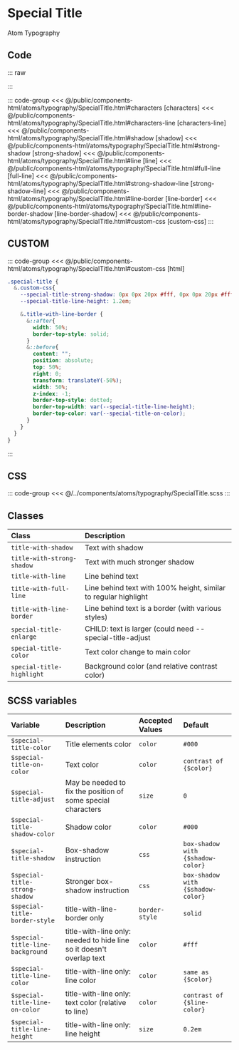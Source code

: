 # Special Title
<Badge type="tip">Atom</Badge> <Badge type="info">Typography</Badge>

## Code

::: raw
<div class="dev-section without-restrictions">
    <!--@include: ../../public/components-html/atoms/typography/SpecialTitle.html -->
</div>
:::

::: code-group
<<< @/public/components-html/atoms/typography/SpecialTitle.html#characters [characters]
<<< @/public/components-html/atoms/typography/SpecialTitle.html#characters-line [characters-line]
<<< @/public/components-html/atoms/typography/SpecialTitle.html#shadow [shadow]
<<< @/public/components-html/atoms/typography/SpecialTitle.html#strong-shadow [strong-shadow]
<<< @/public/components-html/atoms/typography/SpecialTitle.html#line [line]
<<< @/public/components-html/atoms/typography/SpecialTitle.html#full-line [full-line]
<<< @/public/components-html/atoms/typography/SpecialTitle.html#strong-shadow-line [strong-shadow-line]
<<< @/public/components-html/atoms/typography/SpecialTitle.html#line-border [line-border]
<<< @/public/components-html/atoms/typography/SpecialTitle.html#line-border-shadow [line-border-shadow]
<<< @/public/components-html/atoms/typography/SpecialTitle.html#custom-css [custom-css]
:::

## CUSTOM

::: code-group
<<< @/public/components-html/atoms/typography/SpecialTitle.html#custom-css [html]
``` css [css]
.special-title {
  &.custom-css{
    --special-title-strong-shadow: 0px 0px 20px #fff, 0px 0px 20px #fff, 0px 0px 20px #fff;
    --special-title-line-height: 1.2em;

    &.title-with-line-border {
      &::after{
        width: 50%;
        border-top-style: solid;
      }
      &::before{
        content: "";
        position: absolute;
        top: 50%;
        right: 0;
        transform: translateY(-50%);
        width: 50%;
        z-index: -1;
        border-top-style: dotted;
        border-top-width: var(--special-title-line-height);
        border-top-color: var(--special-title-on-color);
      }
    }
  }
}
```
:::


## CSS

::: code-group
<<< @/../components/atoms/typography/SpecialTitle.scss
:::


## Classes

| Class                      | Description                                                     |
|:---------------------------|:----------------------------------------------------------------|
| `title-with-shadow`        | Text with shadow                                                |
| `title-with-strong-shadow` | Text with much stronger shadow                                  |
| `title-with-line`          | Line behind text                                                |
| `title-with-full-line`     | Line behind text with 100% height, similar to regular highlight |
| `title-with-line-border`   | Line behind text is a border (with various styles)              |
| `special-title-enlarge`    | CHILD: text is larger (could need --special-title-adjust        |
| `special-title-color`      | Text color change to main color                                 |
| `special-title-highlight`  | Background color (and relative contrast color)                  |



## SCSS variables

| Variable                          | Description                                                          | Accepted Values | Default                           |
|:----------------------------------|:---------------------------------------------------------------------|:----------------|:----------------------------------|
| `$special-title-color`            | Title elements color                                                 | `color`         | `#000`                            |
| `$special-title-on-color`         | Text color                                                           | `color`         | `contrast of {$color}`            |
| `$special-title-adjust`           | May be needed to fix the position of some special characters         | `size`          | `0`                               |
| `$special-title-shadow-color`     | Shadow color                                                         | `color`         | `#000`                            |
| `$special-title-shadow`           | Box-shadow instruction                                               | `css`           | `box-shadow with {$shadow-color}` |
| `$special-title-strong-shadow`    | Stronger box-shadow instruction                                      | `css`           | `box-shadow with {$shadow-color}` |
| `$special-title-border-style`     | title-with-line-border only                                          | `border-style`  | `solid`                           |
| `$special-title-line-background`  | title-with-line only: needed to hide line so it doesn't overlap text | `color`         | `#fff`                            |
| `$special-title-line-color`       | title-with-line only: line color                                     | `color`         | `same as {$color}`                |
| `$special-title-line-on-color`    | title-with-line only: text color (relative to line)                  | `color`         | `contrast of {$line-color}`       |
| `$special-title-line-height`      | title-with-line only: line height                                    | `size`          | `0.2em`                           |

<style lang="scss">
@import "docs/theme.scss";

$special-title-color: $primary-color;
$special-title-line-background: #1b1b1f;
$special-title-adjust: -0.15em;
$special-title-shadow-color: $secondary-color;
$special-title-line-on-color: $secondary-color;
$special-title-border-style: dashed;

.special-title{
  font-size: 3em;
  margin: 1em auto;
}


.special-title {
  &.custom-css{
    --special-title-strong-shadow: 0px 0px 20px #fff, 0px 0px 20px #fff, 0px 0px 20px #fff;
    --special-title-line-height: 1.2em;

    &.title-with-line-border {
      &::after{
        width: 50%;
        border-top-style: solid;
      }
      &::before{
        content: "";
        position: absolute;
        top: 50%;
        right: 0;
        transform: translateY(-50%);
        width: 50%;
        z-index: -1;
        border-top-style: dotted;
        border-top-width: var(--special-title-line-height);
        border-top-color: var(--special-title-on-color);
      }
    }
  }
}

@import "components/atoms/typography/SpecialTitle.scss";
</style>